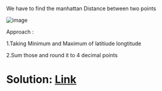 #
We have to find the manhattan Distance between two points

![image](https://github.com/DeepanRaju-exe/Hacker_Rank_SQL_Solutions/assets/68472546/92934699-17d9-485c-9663-7512d8bb5a22)

Approach :

1.Taking Minimum and Maximum of latitiude longtitude

2.Sum those and round it to 4 decimal points 

Solution: [Link](https://github.com/DeepanRaju-exe/Hacker_Rank_SQL_Solutions/blob/main/Manhattan%20Distance.sql)
===========================

